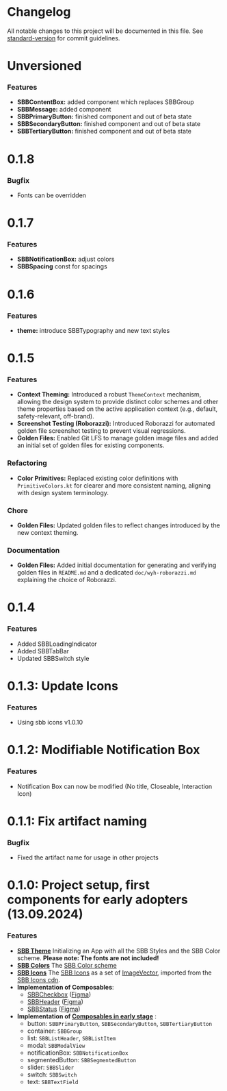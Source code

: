 # Changelog

All notable changes to this project will be documented in this file. See [standard-version](https://github.com/conventional-changelog/standard-version) for commit guidelines.

# Unversioned

### Features
* **SBBContentBox:** added component which replaces SBBGroup
* **SBBMessage:** added component
* **SBBPrimaryButton:** finished component and out of beta state
* **SBBSecondaryButton:** finished component and out of beta state
* **SBBTertiaryButton:** finished component and out of beta state

# 0.1.8

### Bugfix
* Fonts can be overridden

# 0.1.7

### Features
* **SBBNotificationBox:** adjust colors
* **SBBSpacing** const for spacings

# 0.1.6

### Features
* **theme:** introduce SBBTypography and new text styles

# 0.1.5

### Features
* **Context Theming:** Introduced a robust `ThemeContext` mechanism, allowing the design system to provide distinct color schemes and other theme properties based on the active application context (e.g., default, safety-relevant, off-brand).
* **Screenshot Testing (Roborazzi):** Introduced Roborazzi for automated golden file screenshot testing to prevent visual regressions.
* **Golden Files:** Enabled Git LFS to manage golden image files and added an initial set of golden files for existing components.

### Refactoring
* **Color Primitives:** Replaced existing color definitions with `PrimitiveColors.kt` for clearer and more consistent naming, aligning with design system terminology.

### Chore
* **Golden Files:** Updated golden files to reflect changes introduced by the new context theming.

### Documentation
* **Golden Files:** Added initial documentation for generating and verifying golden files in `README.md` and a dedicated `doc/wyh-roborazzi.md` explaining the choice of Roborazzi.

# 0.1.4

### Features
* Added SBBLoadingIndicator
* Added SBBTabBar
* Updated SBBSwitch style

# 0.1.3: Update Icons

### Features
* Using sbb icons v1.0.10

# 0.1.2: Modifiable Notification Box

### Features
* Notification Box can now be modified (No title, Closeable, Interaction Icon)

# 0.1.1: Fix artifact naming

### Bugfix
* Fixed the artifact name for usage in other projects

# 0.1.0: Project setup, first components for early adopters (13.09.2024)

### Features
* **[SBB Theme][theme-class]** Initializing an App with all the SBB Styles and the SBB Color scheme. **Please note: The fonts are not included!**
* **[SBB Colors][color-class]** The [SBB Color scheme][color-design]
* **[SBB Icons][icon-class]** The [SBB Icons][icon-design] as a set of [ImageVector][image-vector-class], imported from the [SBB Icons cdn][cdn-link].
* **Implementation of Composables**:
  - [SBBCheckbox][checkbox-class] ([Figma][checkbox-design])
  - [SBBHeader][header-class] ([Figma][header-design])
  - [SBBStatus][status-class] ([Figma][status-design])
* **Implementation of [Composables in early stage][early-stage-package]** :
  - button: `SBBPrimaryButton`, `SBBSecondaryButton`, `SBBTertiaryButton`
  - container: `SBBGroup`
  - list: `SBBListHeader`, `SBBListItem`
  - modal: `SBBModalView`
  - notificationBox: `SBBNotificationBox`
  - segmentedButton: `SBBSegmentedButton`
  - slider: `SBBSlider`
  - switch: `SBBSwitch`
  - text: `SBBTextField`

[theme-class]: compose-mds/src/main/java/ch/sbb/compose_mds/theme/SBBTheme.kt
[color-class]: compose-mds/src/main/java/ch/sbb/compose_mds/theme/SBBColors.kt
[icon-class]: compose-mds/src/main/java/ch/sbb/compose_mds/sbbicons/__SBBIcons.kt
[checkbox-class]: compose-mds/src/main/java/ch/sbb/compose_mds/composables/checkbox
[header-class]: compose-mds/src/main/java/ch/sbb/compose_mds/composables/header
[status-class]: compose-mds/src/main/java/ch.sbb/compose_mds/composables/status
[early-stage-package]: compose-mds/src/main/java/ch/sbb/compose_mds/beta

[color-design]: https://www.figma.com/design/5j2eZ2D0sHYFKkRSmFdBPJ/SBB-Colors?node-id=0-1&node-type=canvas&t=RsI5bFCfRWHjjDaX-0
[icon-design]: https://www.figma.com/design/UQBd7cHKav0hr9oXYp7opJ/SBB-Icons?node-id=372-0&node-type=canvas&t=FXNIL9meafolULrl-0
[image-vector-class]: https://developer.android.com/reference/kotlin/androidx/compose/ui/graphics/vector/ImageVector
[cdn-link]: https://icons.app.sbb.ch/
[checkbox-design]: https://www.figma.com/design/WOtLIam1xwrqcgnAITsEhV/Design-System-Mobile?node-id=32-2729&node-type=canvas&t=l6RyUAOuq4ikiP5J-0
[header-design]: https://www.figma.com/design/WOtLIam1xwrqcgnAITsEhV/Design-System-Mobile?node-id=10-281&node-type=canvas&t=l6RyUAOuq4ikiP5J-0
[status-design]: https://www.figma.com/design/WOtLIam1xwrqcgnAITsEhV/Design-System-Mobile?node-id=7255-10285&node-type=canvas&t=l6RyUAOuq4ikiP5J-0
